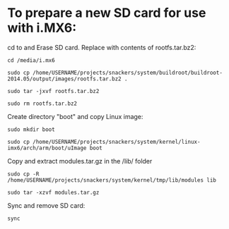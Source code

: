 To prepare a new SD card for use with i.MX6:
=====================================================
cd to and Erase SD card. Replace with contents of rootfs.tar.bz2:

	cd /media/i.mx6
	
	sudo cp /home/USERNAME/projects/snackers/system/buildroot/buildroot-2014.05/output/images/rootfs.tar.bz2 .
	
	sudo tar -jxvf rootfs.tar.bz2
	
	sudo rm rootfs.tar.bz2
	
Create directory "boot" and copy Linux image:

	sudo mkdir boot
	
	sudo cp /home/USERNAME/projects/snackers/system/kernel/linux-imx6/arch/arm/boot/uImage boot
	
Copy and extract modules.tar.gz in the /lib/ folder

	sudo cp -R /home/USERNAME/projects/snackers/system/kernel/tmp/lib/modules lib
	
	sudo tar -xzvf modules.tar.gz
	
Sync and remove SD card:

	sync
